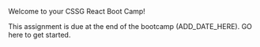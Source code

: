 Welcome to your CSSG React Boot Camp!

This assignment is due at the end of the bootcamp (ADD_DATE_HERE). GO here to get started.

